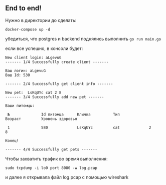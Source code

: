 ## End to end!

Нужно в директории до сделать:  
```
docker-compose up -d 
```
убедиться, что postgres и backend поднялись 
выполнить ```go run main.go```

если все успешно, в консоли будет:
```
New client login: aLgevuG
------- 1/4 Successfully create client -------

Ваш логин: aLgevuG
Ваш Id: 530

------- 2/4 Successfully get client info -------

New pet:  LsKqUYc cat 2 8
------- 3/4 Successfully add new pet -------

Ваши питомцы:

 №              Id питомца      Кличка          Тип             Возраст         Уровень здоровья

 1              580             LsKqUYc         cat             2               8

Конец!

------- 4/4 Successfully get pets -------
```

Чтобы захватить трафик во время выполнения:
```
sudo tcpdump -i lo0 port 8080 -w log.pcap
```

и далее я открывала файл log.pcap с помощью wireshark